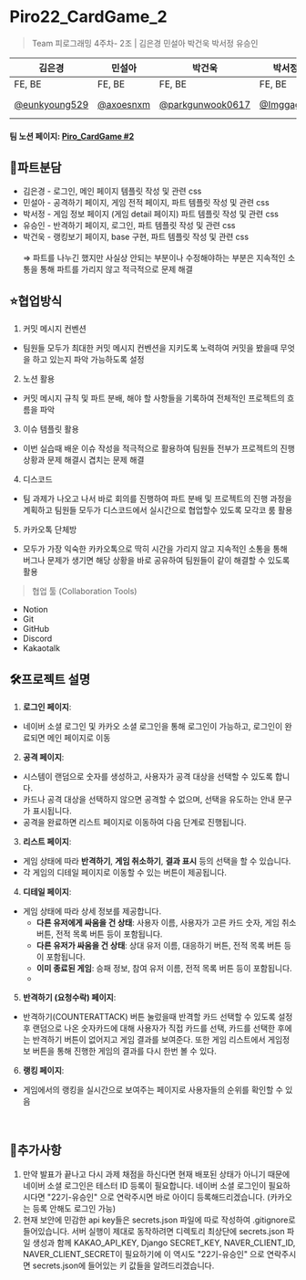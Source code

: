# Piro22_CardGame_2

> Team 피로그래밍 4주차- 2조 |
> 김은경 민설아 박건욱 박서정 유승인

| 김은경                                   | 민설아                               | 박건욱                                 | 박서정                                           | 유승인                                 |
| ---------------------------------------- | ------------------------------------ | -------------------------------------- | ------------------------------------------------ | -------------------------------------- |
| FE, BE                                       |  FE, BE                                    |  FE, BE                                     |  FE, BE                                              |  FE, BE                                 |
| [@eunkyoung529](https://github.com/eunkyoung529) | [@axoesnxm](https://github.com/axoesnxm) | [@parkgunwook0617](https://github.com/parkgunwook0617) | [@Imggaggu](https://github.com/Imggaggu) | [@seung-in-Yoo](https://github.com/seung-in-Yoo) |

#### 팀 노션 페이지: [Piro_CardGame #2](https://www.notion.so/Piro_CardGame-2-17d3f49079d880c08b0de477ab4cf89d)

## 🌟파트분담
- 김은경 - 로그인, 메인 페이지 템플릿 작성 및 관련 css 
- 민설아 - 공격하기 페이지, 게임 전적 페이지, 파트 템플릿 작성 및 관련 css
- 박서정 - 게임 정보 페이지 (게임 detail 페이지) 파트 템플릿 작성 및 관련 css
- 유승인 - 반격하기 페이지, 로그인, 파트 템플릿 작성 및 관련 css
- 박건욱 - 랭킹보기 페이지, base 구현, 파트 템플릿 작성 및 관련 css <br><br>
=> 파트를 나누긴 했지만 사실상 안되는 부분이나 수정해야하는 부분은 지속적인 소통을 통해 파트를 가리지 않고 적극적으로 문제 해결

## ⭐협업방식
1. 커밋 메시지 컨벤션 
- 팀원들 모두가 최대한 커밋 메시지 컨벤션을 지키도록 노력하여 커밋을 봤을때 무엇을 하고 있는지 파악 가능하도록 설정
2. 노션 활용
- 커밋 메시지 규칙 및 파트 분배, 해야 할 사항들을 기록하여 전체적인 프로젝트의 흐름을 파악
3. 이슈 템플릿 활용
- 이번 실습때 배운 이슈 작성을 적극적으로 활용하여 팀원들 전부가 프로젝트의 진행 상황과 문제 해결시 겹치는 문제 해결
4. 디스코드
- 팀 과제가 나오고 나서 바로 회의를 진행하여 파트 분배 및 프로젝트의 진행 과정을 계획하고 팀원들 모두가 디스코드에서 실시간으로 협업할수 있도록 모각코 룸 활용
5. 카카오톡 단체방
- 모두가 가장 익숙한 카카오톡으로 딱히 시간을 가리지 않고 지속적인 소통을 통해 버그나 문제가 생기면 해당 상황을 바로 공유하여 팀원들이 같이 해결할 수 있도록 활용

> 협업 툴 (Collaboration Tools)

- Notion
- Git
- GitHub
- Discord
- Kakaotalk

## 🛠️프로젝트 설명
1. **로그인 페이지**:
- 네이버 소셜 로그인 및 카카오 소셜 로그인을 통해 로그인이 가능하고, 로그인이 완료되면 메인 페이지로 이동
2. **공격 페이지**: 
  - 시스템이 랜덤으로 숫자를 생성하고, 사용자가 공격 대상을 선택할 수 있도록 합니다.
  - 카드나 공격 대상을 선택하지 않으면 공격할 수 없으며, 선택을 유도하는 안내 문구가 표시됩니다.
  - 공격을 완료하면 리스트 페이지로 이동하여 다음 단계로 진행됩니다.

3. **리스트 페이지**: 
  - 게임 상태에 따라 **반격하기**, **게임 취소하기**, **결과 표시** 등의 선택을 할 수 있습니다.
  - 각 게임의 디테일 페이지로 이동할 수 있는 버튼이 제공됩니다.

4.  **디테일 페이지**:
  - 게임 상태에 따라 상세 정보를 제공합니다.
    - **다른 유저에게 싸움을 건 상태**: 사용자 이름, 사용자가 고른 카드 숫자, 게임 취소 버튼, 전적 목록 버튼 등이 포함됩니다.
    - **다른 유저가 싸움을 건 상태**: 상대 유저 이름, 대응하기 버튼, 전적 목록 버튼 등이 포함됩니다.
    - **이미 종료된 게임**: 승패 정보, 참여 유저 이름, 전적 목록 버튼 등이 포함됩니다.
    - 
5. **반격하기 (요청수락) 페이지**:
- 반격하기(COUNTERATTACK) 버튼 눌렀을때 반격할 카드 선택할 수 있도록 설정 후 랜덤으로 나온 숫자카드에 대해 사용자가 직접 카드를 선택, 카드를 선택한 후에는 반격하기 버튼이 없어지고 게임 결과를 보여준다. 또한 게임 리스트에서 게임정보 버튼을 통해 진행한 게임의 결과를 다시 한번 볼 수 있다.

6. **랭킹 페이지**: 
  - 게임에서의 랭킹을 실시간으로 보여주는 페이지로 사용자들의 순위를 확인할 수 있음

<br>

## 💬추가사항
1. 만약 발표가 끝나고 다시 과제 채점을 하신다면 현재 배포된 상태가 아니기 때문에 네이버 소셜 로그인은 테스터 ID 등록이 필요합니다. 네이버 소셜 로그인이 필요하시다면 "22기-유승인" 으로 연락주시면 바로 아이디 등록해드리겠습니다. (카카오는 등록 안해도 로그인 가능)
2. 현재 보안에 민감한 api key들은 secrets.json 파일에 따로 작성하여 .gitignore로 들어있습니다. 서버 실행이 제대로 동작하려면 디렉토리 최상단에 secrets.json 파일 생성과 함께 KAKAO_API_KEY, Django SECRET_KEY, NAVER_CLIENT_ID, NAVER_CLIENT_SECRET이 필요하기에 이 역시도 "22기-유승인" 으로 연락주시면 secrets.json에 들어있는 키 값들을 알려드리겠습니다.
